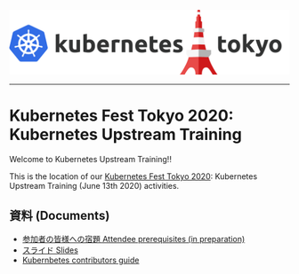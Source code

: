 [![Kubernetes Fest Tokyo 2020](./images/kubernetes-tokyo-transparent.png)](https://k8sjp.connpass.com/event/176105/)

---

# Kubernetes Fest Tokyo 2020: Kubernetes Upstream Training

Welcome to Kubernetes Upstream Training!!

This is the location of our [Kubernetes Fest Tokyo 2020](https://k8sjp.connpass.com/event/176105/): Kubernetes Upstream Training (June 13th 2020) activities.

## 資料 (Documents)

* [参加者の皆様への宿題 Attendee prerequisites (in preparation)](docs/attendee-prerequisites.md)
* [スライド Slides](docs/k8s-upstream-training-kft-2020.pdf)
* [Kubernbetes contributors guide](https://github.com/kubernetes/community/tree/master/contributors/guide)

<!--
## We got new contributors!! 

![group photo](images/xxx.jpg)
-->
